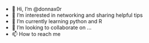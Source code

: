 - 👋 Hi, I’m @donnax0r
- 👀 I’m interested in networking and sharing helpful tips
- 🌱 I’m currently learning python and R
- 💞️ I’m looking to collaborate on ...
- 📫 How to reach me 

<!---
donnax0r/donnax0r is a ✨ special ✨ repository because its `README.md` (this file) appears on your GitHub profile.
You can click the Preview link to take a look at your changes.
--->
